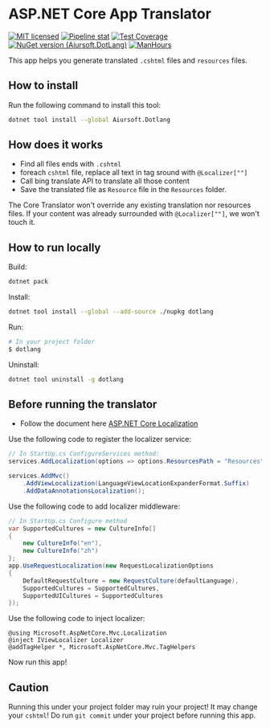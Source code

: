 # ASP.NET Core App Translator

[![MIT licensed](https://img.shields.io/badge/license-MIT-blue.svg)](https://gitlab.aiursoft.cn/aiursoft/dotlang/-/blob/master/LICENSE)
[![Pipeline stat](https://gitlab.aiursoft.cn/aiursoft/dotlang/badges/master/pipeline.svg)](https://gitlab.aiursoft.cn/aiursoft/dotlang/-/pipelines)
[![Test Coverage](https://gitlab.aiursoft.cn/aiursoft/dotlang/badges/master/coverage.svg)](https://gitlab.aiursoft.cn/aiursoft/dotlang/-/pipelines)
[![NuGet version (Aiursoft.DotLang)](https://img.shields.io/nuget/v/Aiursoft.Dotlang.svg)](https://www.nuget.org/packages/Aiursoft.Dotlang/)
[![ManHours](https://manhours.aiursoft.cn/gitlab/gitlab.aiursoft.cn/aiursoft/dotlang.svg)](https://gitlab.aiursoft.cn/aiursoft/dotlang/-/commits/master?ref_type=heads)

This app helps you generate translated `.cshtml` files and `resources` files.

## How to install

Run the following command to install this tool:

```bash
dotnet tool install --global Aiursoft.Dotlang
```

## How does it works

* Find all files ends with `.cshtml`
* foreach `cshtml` file, replace all text in tag sround with `@Localizer[""]`
* Call bing translate API to translate all those content
* Save the translated file as `Resource` file in the `Resources` folder.

The Core Translator won't override any existing translation nor resources files. If your content was already surrounded with `@Localizer[""]`, we won't touch it.

## How to run locally

Build:

```bash
dotnet pack
```

Install:

```bash
dotnet tool install --global --add-source ./nupkg dotlang
```

Run:

```bash
# In your project folder
$ dotlang
```

Uninstall:

```bash
dotnet tool uninstall -g dotlang
```

## Before running the translator

* Follow the document here [ASP.NET Core Localization](https://docs.microsoft.com/en-us/aspnet/core/fundamentals/localization?view=aspnetcore-2.1)

Use the following code to register the localizer service:

```csharp
// In StartUp.cs ConfigureServices method:
services.AddLocalization(options => options.ResourcesPath = "Resources");

services.AddMvc()
    .AddViewLocalization(LanguageViewLocationExpanderFormat.Suffix)
    .AddDataAnnotationsLocalization();
```

Use the following code to add localizer middleware:

```csharp
// In StartUp.cs Configure method
var SupportedCultures = new CultureInfo[]
{
    new CultureInfo("en"),
    new CultureInfo("zh")
};
app.UseRequestLocalization(new RequestLocalizationOptions
{
    DefaultRequestCulture = new RequestCulture(defaultLanguage),
    SupportedCultures = SupportedCultures,
    SupportedUICultures = SupportedCultures
});
```

Use the following code to inject localizer:

```cshtml
@using Microsoft.AspNetCore.Mvc.Localization
@inject IViewLocalizer Localizer
@addTagHelper *, Microsoft.AspNetCore.Mvc.TagHelpers
```

Now run this app!

## Caution

Running this under your project folder may ruin your project! It may change your `cshtml`! Do run `git commit` under your project before running this app.
